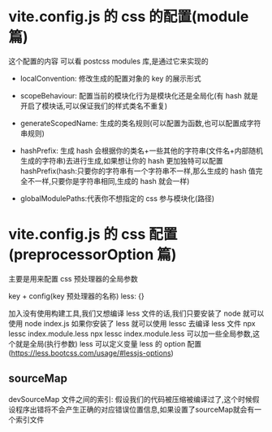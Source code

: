 # vite.config.js 的 css 的配置(module 篇)

这个配置的内容 可以看 postcss modules 库,是通过它来实现的

- localConvention: 修改生成的配置对象的 key 的展示形式

- scopeBehaviour: 配置当前的模块化行为是模块化还是全局化(有 hash 就是开启了模块话,可以保证我们的样式类名不重复)
- generateScopedName: 生成的类名规则(可以配置为函数,也可以配置成字符串规则)
- hashPrefix: 生成 hash 会根据你的类名+一些其他的字符串(文件名+内部随机生成的字符串)去进行生成,如果想让你的 hash 更加独特可以配置 hashPrefix(hash:只要你的字符串有一个字符串不一样,那么生成的 hash 值完全不一样,只要你是字符串相同,生成的 hash 就会一样)
- globalModulePaths:代表你不想指定的 css 参与模块化(路径)

# vite.config.js 的 css 配置(preprocessorOption 篇)

主要是用来配置 css 预处理器的全局参数

key + config(key 预处理器的名称)
less: {}

加入没有使用构建工具,我们又想编译 less 文件的话,我们只要安装了 node 就可以使用 node index.js
如果你安装了 less 就可以使用 lessc 去编译 less 文件 npx lessc index.module.less
npx lessc index.module.less 可以加一些全局参数,这个就是全局(执行参数)
less 可以定义变量
less 的 option 配置(https://less.bootcss.com/usage/#lessjs-options)

## sourceMap

devSourceMap
文件之间的索引:
假设我们的代码被压缩被编译过了,这个时候假设程序出错将不会产生正确的对应错误位置信息,如果设置了sourceMap就会有一个索引文件
